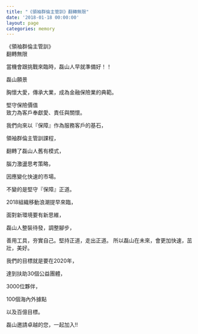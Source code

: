 ```yaml
---
title: "《領袖群倫主管訓》翻轉無限"
date: '2018-01-18 00:00:00'
layout: page
categories: memory
---
```


<div class="title-1">《領袖群倫主管訓》<br>
翻轉無限</div>
<p></p>

<div class="title-2">當機會跟挑戰來臨時，磊山人早就準備好！！</div>
<p></p>
<div class="title-3">磊山願景<br>

胸懷大愛，傳承大業，成為金融保險業的典範。<br></div>

堅守保險價值<br>
致力為客戶奉獻愛、責任與關懷。

我們向來以『保障』作為服務客戶的基石，

領袖群倫主管訓課程，

翻轉了磊山人舊有模式，

腦力激盪思考策略，

因應變化快速的市場。

不變的是堅守『保障』正道。


2018組織移動浪潮提早來臨，

面對新環境要有新思維，

磊山人整裝待發，調整腳步，

善用工具，夯實自己。堅持正道，走出正道。 所以磊山在未來，會更加快速，茁壯，美好。

我們的目標就是要在2020年，

達到扶助30個公益團體，

3000位夥伴，

100個海內外據點

以及百億目標。

磊山邀請卓越的您，一起加入!!